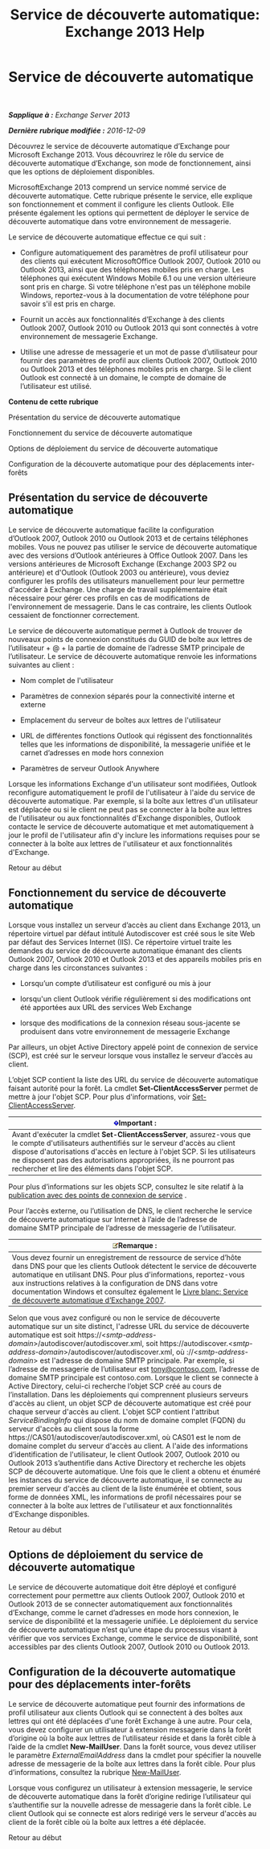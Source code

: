 ﻿---
title: 'Service de découverte automatique: Exchange 2013 Help'
TOCTitle: Service de découverte automatique
ms:assetid: b03c0f21-cbc2-4be8-ad03-73a7dac16ffc
ms:mtpsurl: https://technet.microsoft.com/fr-fr/library/Bb124251(v=EXCHG.150)
ms:contentKeyID: 50555476
ms.date: 04/24/2018
mtps_version: v=EXCHG.150
ms.translationtype: HT
---

# Service de découverte automatique

 

_**Sapplique à :** Exchange Server 2013_

_**Dernière rubrique modifiée :** 2016-12-09_

Découvrez le service de découverte automatique d’Exchange pour Microsoft Exchange 2013. Vous découvrirez le rôle du service de découverte automatique d’Exchange, son mode de fonctionnement, ainsi que les options de déploiement disponibles.

MicrosoftExchange 2013 comprend un service nommé service de découverte automatique. Cette rubrique présente le service, elle explique son fonctionnement et comment il configure les clients Outlook. Elle présente également les options qui permettent de déployer le service de découverte automatique dans votre environnement de messagerie.

Le service de découverte automatique effectue ce qui suit :

  - Configure automatiquement des paramètres de profil utilisateur pour des clients qui exécutent MicrosoftOffice Outlook 2007, Outlook 2010 ou Outlook 2013, ainsi que des téléphones mobiles pris en charge. Les téléphones qui exécutent Windows Mobile 6.1 ou une version ultérieure sont pris en charge. Si votre téléphone n'est pas un téléphone mobile Windows, reportez-vous à la documentation de votre téléphone pour savoir s'il est pris en charge.

  - Fournit un accès aux fonctionnalités d’Exchange à des clients Outlook 2007, Outlook 2010 ou Outlook 2013 qui sont connectés à votre environnement de messagerie Exchange.

  - Utilise une adresse de messagerie et un mot de passe d’utilisateur pour fournir des paramètres de profil aux clients Outlook 2007, Outlook 2010 ou Outlook 2013 et des téléphones mobiles pris en charge. Si le client Outlook est connecté à un domaine, le compte de domaine de l’utilisateur est utilisé.

**Contenu de cette rubrique**

Présentation du service de découverte automatique

Fonctionnement du service de découverte automatique

Options de déploiement du service de découverte automatique

Configuration de la découverte automatique pour des déplacements inter-forêts

## Présentation du service de découverte automatique

Le service de découverte automatique facilite la configuration d’Outlook 2007, Outlook 2010 ou Outlook 2013 et de certains téléphones mobiles. Vous ne pouvez pas utiliser le service de découverte automatique avec des versions d’Outlook antérieures à Office Outlook 2007. Dans les versions antérieures de Microsoft Exchange (Exchange 2003 SP2 ou antérieure) et d'Outlook (Outlook 2003 ou antérieure), vous deviez configurer les profils des utilisateurs manuellement pour leur permettre d'accéder à Exchange. Une charge de travail supplémentaire était nécessaire pour gérer ces profils en cas de modifications de l'environnement de messagerie. Dans le cas contraire, les clients Outlook cessaient de fonctionner correctement.

Le service de découverte automatique permet à Outlook de trouver de nouveaux points de connexion constitués du GUID de boîte aux lettres de l’utilisateur + @ + la partie de domaine de l’adresse SMTP principale de l’utilisateur. Le service de découverte automatique renvoie les informations suivantes au client :

  - Nom complet de l'utilisateur

  - Paramètres de connexion séparés pour la connectivité interne et externe

  - Emplacement du serveur de boîtes aux lettres de l'utilisateur

  - URL de différentes fonctions Outlook qui régissent des fonctionnalités telles que les informations de disponibilité, la messagerie unifiée et le carnet d’adresses en mode hors connexion

  - Paramètres de serveur Outlook Anywhere

Lorsque les informations Exchange d'un utilisateur sont modifiées, Outlook reconfigure automatiquement le profil de l'utilisateur à l'aide du service de découverte automatique. Par exemple, si la boîte aux lettres d'un utilisateur est déplacée ou si le client ne peut pas se connecter à la boîte aux lettres de l'utilisateur ou aux fonctionnalités d'Exchange disponibles, Outlook contacte le service de découverte automatique et met automatiquement à jour le profil de l'utilisateur afin d'y inclure les informations requises pour se connecter à la boîte aux lettres de l'utilisateur et aux fonctionnalités d'Exchange.

Retour au début

## Fonctionnement du service de découverte automatique

Lorsque vous installez un serveur d’accès au client dans Exchange 2013, un répertoire virtuel par défaut intitulé Autodiscover est créé sous le site Web par défaut des Services Internet (IIS). Ce répertoire virtuel traite les demandes du service de découverte automatique émanant des clients Outlook 2007, Outlook 2010 et Outlook 2013 et des appareils mobiles pris en charge dans les circonstances suivantes :

  - Lorsqu’un compte d’utilisateur est configuré ou mis à jour

  - lorsqu'un client Outlook vérifie régulièrement si des modifications ont été apportées aux URL des services Web Exchange

  - lorsque des modifications de la connexion réseau sous-jacente se produisent dans votre environnement de messagerie Exchange

Par ailleurs, un objet Active Directory appelé point de connexion de service (SCP), est créé sur le serveur lorsque vous installez le serveur d’accès au client.

L’objet SCP contient la liste des URL du service de découverte automatique faisant autorité pour la forêt. La cmdlet **Set-ClientAccessServer** permet de mettre à jour l'objet SCP. Pour plus d'informations, voir [Set-ClientAccessServer](https://technet.microsoft.com/fr-fr/library/bb125157\(v=exchg.150\)).

<table>
<thead>
<tr class="header">
<th><img src="images/JJ159813.important(EXCHG.150).gif" title="Important" alt="Important" />Important :</th>
</tr>
</thead>
<tbody>
<tr class="odd">
<td>Avant d'exécuter la cmdlet <strong>Set-ClientAccessServer</strong>, assurez-vous que le compte d'utilisateurs authentifiés sur le serveur d'accès au client dispose d'autorisations d'accès en lecture à l'objet SCP. Si les utilisateurs ne disposent pas des autorisations appropriées, ils ne pourront pas rechercher et lire des éléments dans l'objet SCP.</td>
</tr>
</tbody>
</table>


Pour plus d’informations sur les objets SCP, consultez le site relatif à la [publication avec des points de connexion de service](https://go.microsoft.com/fwlink/p/?linkid=72744) .

Pour l’accès externe, ou l’utilisation de DNS, le client recherche le service de découverte automatique sur Internet à l’aide de l’adresse de domaine SMTP principale de l’adresse de messagerie de l’utilisateur.

<table>
<thead>
<tr class="header">
<th><img src="images/JJ159664.note(EXCHG.150).gif" title="Remarque" alt="Remarque" />Remarque :</th>
</tr>
</thead>
<tbody>
<tr class="odd">
<td>Vous devez fournir un enregistrement de ressource de service d’hôte dans DNS pour que les clients Outlook détectent le service de découverte automatique en utilisant DNS. Pour plus d'informations, reportez-vous aux instructions relatives à la configuration de DNS dans votre documentation Windows et consultez également le <a href="https://go.microsoft.com/fwlink/p/?linkid=85214">Livre blanc: Service de découverte automatique d’Exchange 2007</a>.</td>
</tr>
</tbody>
</table>


Selon que vous avez configuré ou non le service de découverte automatique sur un site distinct, l'adresse URL du service de découverte automatique est soit https://\<*smtp-address-domain*\>/autodiscover/autodiscover.xml, soit https://autodiscover.\<*smtp-address-domain*\>/autodiscover/autodiscover.xml, où ://\<*smtp-address-domain*\> est l'adresse de domaine SMTP principale. Par exemple, si l’adresse de messagerie de l’utilisateur est tony@contoso.com, l’adresse de domaine SMTP principale est contoso.com. Lorsque le client se connecte à Active Directory, celui-ci recherche l’objet SCP créé au cours de l’installation. Dans les déploiements qui comprennent plusieurs serveurs d'accès au client, un objet SCP de découverte automatique est créé pour chaque serveur d'accès au client. L'objet SCP contient l'attribut *ServiceBindingInfo* qui dispose du nom de domaine complet (FQDN) du serveur d'accès au client sous la forme https://CAS01/autodiscover/autodiscover.xml, où CAS01 est le nom de domaine complet du serveur d'accès au client. A l'aide des informations d’identification de l'utilisateur, le client Outlook 2007, Outlook 2010 ou Outlook 2013 s’authentifie dans Active Directory et recherche les objets SCP de découverte automatique. Une fois que le client a obtenu et énuméré les instances du service de découverte automatique, il se connecte au premier serveur d'accès au client de la liste énumérée et obtient, sous forme de données XML, les informations de profil nécessaires pour se connecter à la boîte aux lettres de l'utilisateur et aux fonctionnalités d'Exchange disponibles.

Retour au début

## Options de déploiement du service de découverte automatique

Le service de découverte automatique doit être déployé et configuré correctement pour permettre aux clients Outlook 2007, Outlook 2010 et Outlook 2013 de se connecter automatiquement aux fonctionnalités d’Exchange, comme le carnet d’adresses en mode hors connexion, le service de disponibilité et la messagerie unifiée. Le déploiement du service de découverte automatique n’est qu’une étape du processus visant à vérifier que vos services Exchange, comme le service de disponibilité, sont accessibles par des clients Outlook 2007, Outlook 2010 ou Outlook 2013.

## Configuration de la découverte automatique pour des déplacements inter-forêts

Le service de découverte automatique peut fournir des informations de profil utilisateur aux clients Outlook qui se connectent à des boîtes aux lettres qui ont été déplacées d'une forêt Exchange à une autre. Pour cela, vous devez configurer un utilisateur à extension messagerie dans la forêt d’origine où la boîte aux lettres de l’utilisateur réside et dans la forêt cible à l’aide de la cmdlet **New-MailUser**. Dans la forêt source, vous devez utiliser le paramètre *ExternalEmailAddress* dans la cmdlet pour spécifier la nouvelle adresse de messagerie de la boîte aux lettres dans la forêt cible. Pour plus d’informations, consultez la rubrique [New-MailUser](https://technet.microsoft.com/fr-fr/library/aa996335\(v=exchg.150\)).

Lorsque vous configurez un utilisateur à extension messagerie, le service de découverte automatique dans la forêt d’origine redirige l’utilisateur qui s’authentifie sur la nouvelle adresse de messagerie dans la forêt cible. Le client Outlook qui se connecte est alors redirigé vers le serveur d'accès au client de la forêt cible où la boîte aux lettres a été déplacée.

Retour au début

